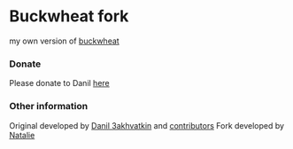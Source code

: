 # Buckwheat fork

my own version of [buckwheat](https://buckwheat.app)

### Donate

Please donate to Danil [here](https://buckwheat.app/contribute)

### Other information

Original developed by [Danil Зakhvatkin](https://github.com/luna) and [contributors](https://github.com/luna/buckwheat/graphs/contributors)
Fork developed by [Natalie](http://github.com/ellipticobj)